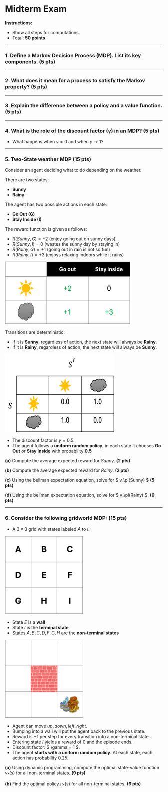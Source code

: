 # Midterm Exam 

**Instructions:**  
- Show all steps for computations.   
- Total: **50 points**

---

### 1. Define a Markov Decision Process (MDP). List its key components. **(5 pts)**

---

### 2. What does it mean for a process to satisfy the Markov property? **(5 pts)**


---

### 3. Explain the difference between a policy and a value function. **(5 pts)**

---

### 4. What is the role of the discount factor $(γ)$ in an MDP? **(5 pts)**  
- What happens when $γ = 0$ and when $γ → 1?$ 

---

### 5. Two-State weather MDP (15 pts)

Consider an agent deciding what to do depending on the weather.  

There are two states:

- **Sunny**  
- **Rainy**  

The agent has two possible actions in each state:

- **Go Out (G)**  
- **Stay Inside (I)**  

The reward function is given as follows:

- $R(Sunny, G) = +2$ (enjoy going out on sunny days)  
- $R(Sunny, I) = 0$ (wastes the sunny day by staying in)  
- $R(Rainy, G) = +1$ (going out in rain is not so fun)  
- $R(Rainy, I) = +3$ (enjoys relaxing indoors while it rains)  

<img src="Picture4.png" height="200" width="400
">

Transitions are deterministic:
- If it is **Sunny**, regardless of action, the next state will always be **Rainy**.  
- If it is **Rainy**, regardless of action, the next state will always be **Sunny**.  

<img src="Picture3.png" height="250" width="350
">

- The discount factor is $\gamma = 0.5$.  
- The agent follows a **uniform random policy**, in each state it chooses **Go Out** or **Stay Inside** with probability **0.5**



**(a)** Compute the average expected reward for $Sunny$. **(2 pts)**

**(b)** Compute the average expected reward for $Rainy$. **(2 pts)**

**(c)** Using the bellman expectation equation, solve for $ v_\pi(Sunny) $  **(5 pts)**

**(d)** Using the bellman expectation equation, solve for $ v_\pi(Rainy) $. **(6 pts)**


---

### 6. Consider the following gridworld MDP: **(15 pts)**  
- A $3×3$ grid with states labeled $A$ to $I$. 


<img src="Picture2.png" height="250" width="250">


- State $E$ is a **wall**
- State $I$ is the **terminal state**
- States $A,B,C,D,F,G,H$ are the **non-terminal states**

<img src="Picture1.png" height="250" width="250">



- Agent can move ${up, down, left, right}$. 
- Bumping into a wall will put the agent back to the previous state.  
- Reward is $-1$ per step for every transition into a non-terminal state. 
- Entering state $I$ yields a reward of $0$ and the episode ends.  
- Discount factor: $ \gamma = 1 $.
- The agent **starts with a uniform random policy**. At each state, each action has probability $0.25$.  

**(a)** Using dynamic programming, compute the optimal state-value function $v_*(s)$ for all non-terminal states. **(9 pts)**

**(b)** Find the optimal  policy $\pi_*(s)$ for all non-terminal states. **(6 pts)**



